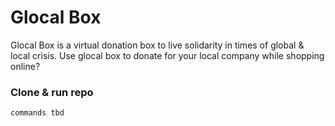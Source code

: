 # Glocal Box

Glocal Box is a virtual donation box to live solidarity in times of global & local crisis.
Use glocal box to donate for your local company while shopping online?


### Clone & run repo
```
commands tbd
```
